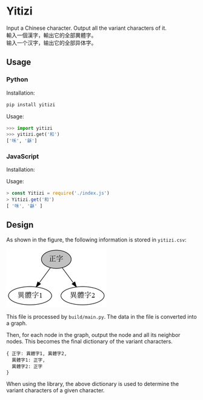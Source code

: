# Yitizi

Input a Chinese character. Output all the variant characters of it.<br>
輸入一個漢字，輸出它的全部異體字。<br>
输入一个汉字，输出它的全部异体字。

## Usage

### Python

Installation:

```sh
pip install yitizi
```

Usage:

```python
>>> import yitizi
>>> yitizi.get('和')
['咊', '龢']
```

### JavaScript

Installation:

Usage:

```javascript
> const Yitizi = require('./index.js')
> Yitizi.get('和')
[ '咊', '龢' ]
```

## Design

As shown in the figure, the following information is stored in `yitizi.csv`:

![](demo/char.png)

This file is processed by `build/main.py`. The data in the file is converted into a graph.

Then, for each node in the graph, output the node and all its neighbor nodes. This becomes the final dictionary of the variant characters.

```
{ 正字: 異體字1, 異體字2,
  異體字1: 正字,
  異體字2: 正字
}
```

When using the library, the above dictionary is used to determine the variant characters of a given character.
